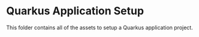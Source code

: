 # Quarkus Application Setup

This folder contains all of the assets to setup a Quarkus application project.